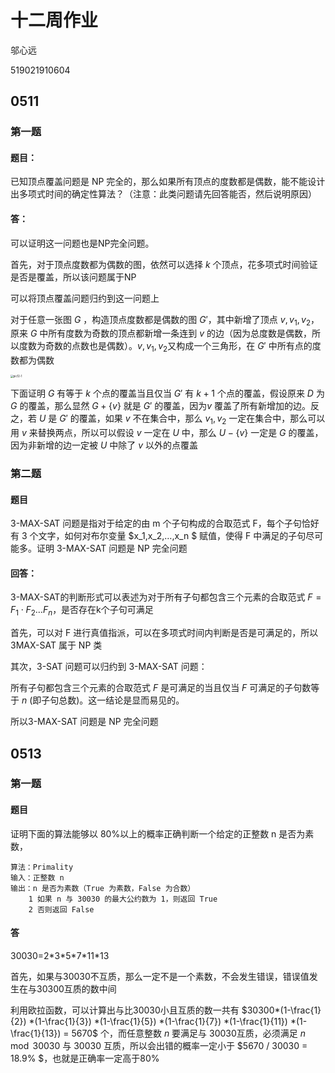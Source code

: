 # 十二周作业

邬心远

519021910604

## 0511

### 第一题

#### 题目：

已知顶点覆盖问题是 NP 完全的，那么如果所有顶点的度数都是偶数，能不能设计出多项式时间的确定性算法？（注意：此类问题请先回答能否，然后说明原因）

#### 答：

可以证明这一问题也是NP完全问题。

首先，对于顶点度数都为偶数的图，依然可以选择 $k$ 个顶点，花多项式时间验证是否是覆盖，所以该问题属于NP

可以将顶点覆盖问题归约到这一问题上 

对于任意一张图 $G$ ，构造顶点度数都是偶数的图 $G'$，其中新增了顶点 $v,v_1,v_2$，原来 $G$ 中所有度数为奇数的顶点都新增一条连到 $v$ 的边（因为总度数是偶数，所以度数为奇数的点数也是偶数）。$v,v_1,v_2$又构成一个三角形，在 $G'$ 中所有点的度数都为偶数

<img src="D:\GoodGoodStudyDayDayUp\Daerxia\算法与复杂性\homework\pic12-1.png" alt="pic12-1" style="zoom:30%;" />

下面证明 $G$ 有等于 $k$ 个点的覆盖当且仅当 $G'$ 有 $k+1$ 个点的覆盖，假设原来 $D$ 为 $G$ 的覆盖，那么显然 $G+\{v\}$ 就是 $G'$ 的覆盖，因为$v$ 覆盖了所有新增加的边。反之，若 $U$ 是 $G'$ 的覆盖，如果 $v$ 不在集合中，那么 $v_1,v_2$ 一定在集合中，那么可以用 $v$ 来替换两点，所以可以假设 $v$ 一定在 $U$ 中，那么 $U-\{v\}$ 一定是 $G$ 的覆盖，因为非新增的边一定被 $U$ 中除了 $v$ 以外的点覆盖

### 第二题

#### 题目

3-MAX-SAT 问题是指对于给定的由 m 个子句构成的合取范式 F，每个子句恰好有 3 个文字，如何对布尔变量 $x_1,x_2,…,x_n $ 赋值，使得 F 中满足的子句尽可能多。证明 3-MAX-SAT 问题是 NP 完全问题  

#### 回答：

3-MAX-SAT的判断形式可以表述为对于所有子句都包含三个元素的合取范式 $F=F_1\cdot F_2 \dots F_n$，是否存在k个子句可满足

首先，可以对 F 进行真值指派，可以在多项式时间内判断是否是可满足的，所以 3MAX-SAT 属于 NP 类

其次，3-SAT 问题可以归约到 3-MAX-SAT 问题：

所有子句都包含三个元素的合取范式 $F$ 是可满足的当且仅当 $F$ 可满足的子句数等于 $n$ (即子句总数)。这一结论是显而易见的。

所以3-MAX-SAT 问题是 NP 完全问题

## 0513

### 第一题

#### 题目

证明下面的算法能够以 80%以上的概率正确判断一个给定的正整数 n 是否为素数，

```
算法：Primality
输入：正整数 n
输出：n 是否为素数（True 为素数，False 为合数）
	1 如果 n 与 30030 的最大公约数为 1，则返回 True
	2 否则返回 False  
```

#### 答

30030=2\*3\*5\*7\*11\*13

首先，如果与30030不互质，那么一定不是一个素数，不会发生错误，错误值发生在与30300互质的数中间

利用欧拉函数，可以计算出与比30030小且互质的数一共有 $30300*(1-\frac{1}{2}) *(1-\frac{1}{3}) *(1-\frac{1}{5}) *(1-\frac{1}{7}) *(1-\frac{1}{11}) *(1-\frac{1}{13}) = 5670$ 个，而任意整数 $n$ 要满足与 30030互质，必须满足 $n \mod 30030$ 与 $30030$ 互质，所以会出错的概率一定小于 $5670 / 30030 = 18.9% $，也就是正确率一定高于80%

